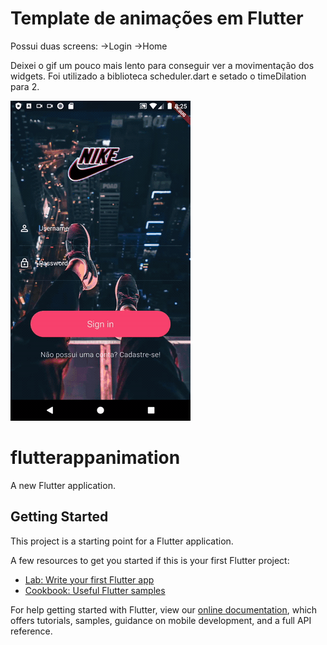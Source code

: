 # Template de animações em Flutter

Possui duas screens:
->Login
->Home

Deixei o gif um pouco mais lento para conseguir ver a movimentação dos widgets. Foi utilizado a biblioteca scheduler.dart e setado o timeDilation para 2.

![Alt Text](https://github.com/JoabeRamone/template-animation-flutter/blob/master/images/template_app_an.gif)


# flutterappanimation

A new Flutter application.

## Getting Started

This project is a starting point for a Flutter application.

A few resources to get you started if this is your first Flutter project:

- [Lab: Write your first Flutter app](https://flutter.dev/docs/get-started/codelab)
- [Cookbook: Useful Flutter samples](https://flutter.dev/docs/cookbook)

For help getting started with Flutter, view our
[online documentation](https://flutter.dev/docs), which offers tutorials,
samples, guidance on mobile development, and a full API reference.
